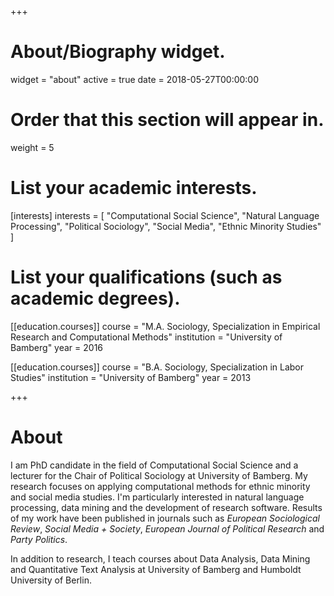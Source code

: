 +++
# About/Biography widget.
widget = "about"
active = true
date = 2018-05-27T00:00:00

# Order that this section will appear in.
weight = 5

# List your academic interests.
[interests]
  interests = [
    "Computational Social Science",
    "Natural Language Processing",
    "Political Sociology",
    "Social Media",
    "Ethnic Minority Studies"
  ]

# List your qualifications (such as academic degrees).


 [[education.courses]]
  course = "M.A. Sociology, Specialization in Empirical Research and Computational Methods"
  institution = "University of Bamberg"
  year = 2016
  
 [[education.courses]]
  course = "B.A. Sociology, Specialization in Labor Studies"
  institution = "University of Bamberg"
  year = 2013

+++

# About

I am PhD candidate in the field of Computational Social Science and a lecturer for the Chair of Political Sociology at University of Bamberg. My research focuses on applying computational methods for ethnic minority and social media studies. I'm particularly interested in natural language processing, data mining and the development of research software. Results of my work have been published in journals such as *European Sociological Review*, *Social Media + Society*, *European Journal of Political Research* and *Party Politics*.

In addition to research, I teach courses about Data Analysis, Data Mining and Quantitative Text Analysis at  University of Bamberg and Humboldt University of Berlin.
